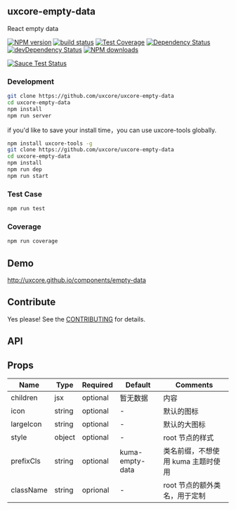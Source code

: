 ## uxcore-empty-data

React empty data

[![NPM version][npm-image]][npm-url]
[![build status][travis-image]][travis-url]
[![Test Coverage][coveralls-image]][coveralls-url]
[![Dependency Status][dep-image]][dep-url]
[![devDependency Status][devdep-image]][devdep-url] 
[![NPM downloads][downloads-image]][npm-url]

[![Sauce Test Status][sauce-image]][sauce-url]

[npm-image]: http://img.shields.io/npm/v/uxcore-empty-data.svg?style=flat-square
[npm-url]: http://npmjs.org/package/uxcore-empty-data
[travis-image]: https://img.shields.io/travis/uxcore/uxcore-empty-data.svg?style=flat-square
[travis-url]: https://travis-ci.org/uxcore/uxcore-empty-data
[coveralls-image]: https://img.shields.io/coveralls/uxcore/uxcore-empty-data.svg?style=flat-square
[coveralls-url]: https://coveralls.io/r/uxcore/uxcore-empty-data?branch=master
[dep-image]: http://img.shields.io/david/uxcore/uxcore-empty-data.svg?style=flat-square
[dep-url]: https://david-dm.org/uxcore/uxcore-empty-data
[devdep-image]: http://img.shields.io/david/dev/uxcore/uxcore-empty-data.svg?style=flat-square
[devdep-url]: https://david-dm.org/uxcore/uxcore-empty-data#info=devDependencies
[downloads-image]: https://img.shields.io/npm/dm/uxcore-empty-data.svg
[sauce-image]: https://saucelabs.com/browser-matrix/uxcore-empty-data.svg
[sauce-url]: https://saucelabs.com/u/uxcore-empty-data


### Development

```sh
git clone https://github.com/uxcore/uxcore-empty-data
cd uxcore-empty-data
npm install
npm run server
```

if you'd like to save your install time，you can use uxcore-tools globally.

```sh
npm install uxcore-tools -g
git clone https://github.com/uxcore/uxcore-empty-data
cd uxcore-empty-data
npm install
npm run dep
npm run start
```

### Test Case

```sh
npm run test
```

### Coverage

```sh
npm run coverage
```

## Demo

http://uxcore.github.io/components/empty-data

## Contribute

Yes please! See the [CONTRIBUTING](https://github.com/uxcore/uxcore/blob/master/CONTRIBUTING.md) for details.

## API

## Props

| Name | Type | Required | Default | Comments |
|---|---|---|---|---|
|children|jsx|optional|暂无数据|内容|
|icon|string|optional| - | 默认的图标 |
|largeIcon|string|optional| - | 默认的大图标 |
|style|object|optional| - | root 节点的样式 |
|prefixCls|string|optional|kuma-empty-data|类名前缀，不想使用 kuma 主题时使用|
|className|string|oprional| - |root 节点的额外类名，用于定制|



